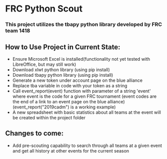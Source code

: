 # FRC Python Scout
<h3>This project utilizes the tbapy python library developed by FRC team 1418</h3>
<h2>How to Use Project in Current State:</h2>
<ul>
  <li>Ensure Microsoft Excel is installed(functionality not yet tested with LibreOffice, but may still work)</li>
  <li>Download xlwt python library (using pip install)</li>
  <li>Download tbapy python library (using pip install)</li>
  <li>Generate a new token under account page on the blue alliance</li>
  <li>Replace tba variable in code with your token as a string</li>
  <li>Call event_report(event) function with parameter of a string 'event' where event is the code for a given FRC tournament (event codes are the end of a link to an event page on the blue alliance)(event_report("2019cadm") is a working example)</li>
  <li>A new spreadsheet with basic statistics about all teams at the event will be created within the project folder</li>
</ul>
<h2>Changes to come:</h2>
<ul>
    <li>Add pre-scouting capability to search through all teams at a given event and get all history at other events for the current season</li>
</ul>
